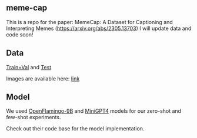 ## meme-cap
This is a repo for the paper: MemeCap: A Dataset for Captioning and Interpreting Memes (https://arxiv.org/abs/2305.13703)
I will update data and code soon!


## Data
[Train+Val](https://github.com/eujhwang/meme-cap/blob/main/data/memes-trainval.json) and [Test](https://github.com/eujhwang/meme-cap/blob/main/data/memes-test.json)

Images are available here: [link](https://drive.google.com/file/d/1o1IB6am0HdYS58CEOmmxra3WjJkrn-M1/view?usp=sharing)

## Model
We used [OpenFlamingo-9B](https://github.com/mlfoundations/open_flamingo) and [MiniGPT4](https://github.com/Vision-CAIR/MiniGPT-4) models for our zero-shot and few-shot experiments. 

Check out their code base for the model implementation.
